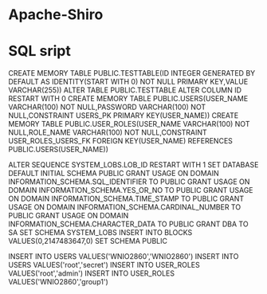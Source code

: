 # Apache-Shiro

# SQL sript
CREATE MEMORY TABLE PUBLIC.TESTTABLE(ID INTEGER GENERATED BY DEFAULT AS IDENTITY(START WITH 0) NOT NULL PRIMARY KEY,VALUE VARCHAR(255))
ALTER TABLE PUBLIC.TESTTABLE ALTER COLUMN ID RESTART WITH 0
CREATE MEMORY TABLE PUBLIC.USERS(USER_NAME VARCHAR(100) NOT NULL,PASSWORD VARCHAR(100) NOT NULL,CONSTRAINT USERS_PK PRIMARY KEY(USER_NAME))
CREATE MEMORY TABLE PUBLIC.USER_ROLES(USER_NAME VARCHAR(100) NOT NULL,ROLE_NAME VARCHAR(100) NOT NULL,CONSTRAINT USER_ROLES_USERS_FK FOREIGN KEY(USER_NAME) REFERENCES PUBLIC.USERS(USER_NAME))


ALTER SEQUENCE SYSTEM_LOBS.LOB_ID RESTART WITH 1
SET DATABASE DEFAULT INITIAL SCHEMA PUBLIC
GRANT USAGE ON DOMAIN INFORMATION_SCHEMA.SQL_IDENTIFIER TO PUBLIC
GRANT USAGE ON DOMAIN INFORMATION_SCHEMA.YES_OR_NO TO PUBLIC
GRANT USAGE ON DOMAIN INFORMATION_SCHEMA.TIME_STAMP TO PUBLIC
GRANT USAGE ON DOMAIN INFORMATION_SCHEMA.CARDINAL_NUMBER TO PUBLIC
GRANT USAGE ON DOMAIN INFORMATION_SCHEMA.CHARACTER_DATA TO PUBLIC
GRANT DBA TO SA
SET SCHEMA SYSTEM_LOBS
INSERT INTO BLOCKS VALUES(0,2147483647,0)
SET SCHEMA PUBLIC


INSERT INTO USERS VALUES('WNIO2860','WNIO2860')
INSERT INTO USERS VALUES('root','secret')
INSERT INTO USER_ROLES VALUES('root','admin')
INSERT INTO USER_ROLES VALUES('WNIO2860','group1')
